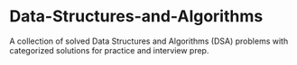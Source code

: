 # Data-Structures-and-Algorithms
A collection of solved Data Structures and Algorithms (DSA) problems with categorized solutions for practice and interview prep.
